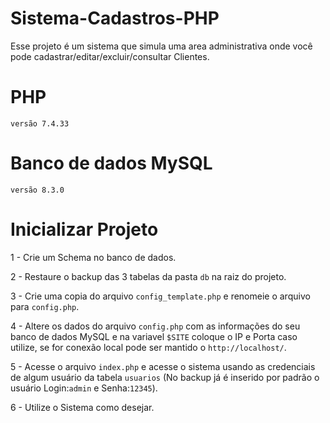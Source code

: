 # Sistema-Cadastros-PHP
Esse projeto é um sistema que simula uma area administrativa onde você pode cadastrar/editar/excluir/consultar Clientes.

# PHP
`versão 7.4.33`

# Banco de dados MySQL
`versão 8.3.0`

# Inicializar Projeto
1 - Crie um Schema no banco de dados.

2 - Restaure o backup das 3 tabelas da pasta `db` na raiz do projeto.

3 - Crie uma copia do arquivo `config_template.php` e renomeie o arquivo para `config.php`.

4 - Altere os dados do arquivo `config.php` com as informações do seu banco de dados MySQL e na variavel `$SITE` coloque o IP e Porta caso utilize, se for conexão local pode ser mantido o `http://localhost/`.

5 - Acesse o arquivo `index.php` e acesse o sistema usando as credenciais de algum usuário da tabela `usuarios` (No backup já é inserido por padrão o usuário Login:`admin` e Senha:`12345`).

6 - Utilize o Sistema como desejar.
